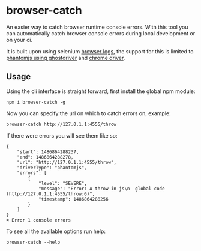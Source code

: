 # browser-catch

An easier way to catch browser runtime console errors.
With this tool you can automatically catch browser console errors during local development or on your ci.

It is built upon using selenium [browser logs](https://github.com/SeleniumHQ/selenium/wiki/Logging), the support for this is limited to [phantomjs using ghostdriver](https://github.com/detro/ghostdriver) and [chrome driver](https://sites.google.com/a/chromium.org/chromedriver/).

## Usage

Using the cli interface is straight forward, first install the global npm module:

```
npm i browser-catch -g
```

Now you can specify the url on which to catch errors on, example:

```
browser-catch http://127.0.1.1:4555/throw
```

If there were errors you will see them like so:

```
{
    "start": 1486864288237,
    "end": 1486864288278,
    "url": "http://127.0.1.1:4555/throw",
    "driverType": "phantomjs",
    "errors": [
        {
            "level": "SEVERE",
            "message": "Error: A throw in js\n  global code (http://127.0.1.1:4555/throw:6)",
            "timestamp": 1486864288256
        }
    ]
}
✖ Error 1 console errors
```

To see all the available options run help:

```
browser-catch --help
```
